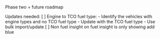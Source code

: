 
Phase two = future roadmap

Updates needed:
[ ] Engine to TCO fuel type:
	- Identify the vehicles with engine types and no TCO fuel type
	- Update with the TCO fuel type
		- Use bulk import/update
[ ] Non fuel insight on fuel insight is only showing add blue